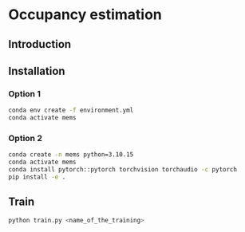 # Occupancy estimation

## Introduction

## Installation

### Option 1

```bash
conda env create -f environment.yml
conda activate mems
```

### Option 2

```bash
conda create -n mems python=3.10.15
conda activate mems
conda install pytorch::pytorch torchvision torchaudio -c pytorch
pip install -e .
```

## Train

```bash
python train.py <name_of_the_training>
```
